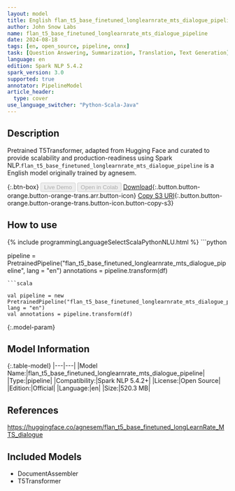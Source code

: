 ```yaml
---
layout: model
title: English flan_t5_base_finetuned_longlearnrate_mts_dialogue_pipeline pipeline T5Transformer from agnesem
author: John Snow Labs
name: flan_t5_base_finetuned_longlearnrate_mts_dialogue_pipeline
date: 2024-08-18
tags: [en, open_source, pipeline, onnx]
task: [Question Answering, Summarization, Translation, Text Generation]
language: en
edition: Spark NLP 5.4.2
spark_version: 3.0
supported: true
annotator: PipelineModel
article_header:
  type: cover
use_language_switcher: "Python-Scala-Java"
---
```


## Description

Pretrained T5Transformer, adapted from Hugging Face and curated to provide scalability and production-readiness using Spark NLP.`flan_t5_base_finetuned_longlearnrate_mts_dialogue_pipeline` is a English model originally trained by agnesem.

{:.btn-box}
<button class="button button-orange" disabled>Live Demo</button>
<button class="button button-orange" disabled>Open in Colab</button>
[Download](https://s3.amazonaws.com/auxdata.johnsnowlabs.com/public/models/flan_t5_base_finetuned_longlearnrate_mts_dialogue_pipeline_en_5.4.2_3.0_1723954931892.zip){:.button.button-orange.button-orange-trans.arr.button-icon}
[Copy S3 URI](s3://auxdata.johnsnowlabs.com/public/models/flan_t5_base_finetuned_longlearnrate_mts_dialogue_pipeline_en_5.4.2_3.0_1723954931892.zip){:.button.button-orange.button-orange-trans.button-icon.button-copy-s3}

## How to use



<div class="tabs-box" markdown="1">
{% include programmingLanguageSelectScalaPythonNLU.html %}
```python

pipeline = PretrainedPipeline("flan_t5_base_finetuned_longlearnrate_mts_dialogue_pipeline", lang = "en")
annotations =  pipeline.transform(df)   

```
```scala

val pipeline = new PretrainedPipeline("flan_t5_base_finetuned_longlearnrate_mts_dialogue_pipeline", lang = "en")
val annotations = pipeline.transform(df)

```
</div>

{:.model-param}
## Model Information

{:.table-model}
|---|---|
|Model Name:|flan_t5_base_finetuned_longlearnrate_mts_dialogue_pipeline|
|Type:|pipeline|
|Compatibility:|Spark NLP 5.4.2+|
|License:|Open Source|
|Edition:|Official|
|Language:|en|
|Size:|520.3 MB|

## References

https://huggingface.co/agnesem/flan_t5_base_finetuned_longLearnRate_MTS_dialogue

## Included Models

- DocumentAssembler
- T5Transformer